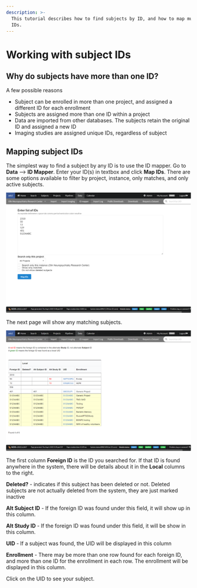 ```yaml
---
description: >-
  This tutorial describes how to find subjects by ID, and how to map multiple
  IDs.
---
```


# Working with subject IDs

## Why do subjects have more than one ID?

A few possible reasons

* Subject can be enrolled in more than one project, and assigned a different ID for each enrollment
* Subjects are assigned more than one ID within a project
* Data are imported from other databases. The subjects retain the original ID and assigned a new ID
* Imaging studies are assigned unique IDs, regardless of subject

## Mapping subject IDs

The simplest way to find a subject by any ID is to use the ID mapper. Go to **Data** --> **ID Mapper**. Enter your ID(s) in textbox and click **Map IDs**. There are some options available to filter by project, instance, only matches, and only active subjects.

![We're searching for six IDs: 2310, 50, 13, 529, 401, S1234ABC](<../../.gitbook/assets/image (6) (1) (1).png>)

The next page will show any matching subjects.

![4 of 6 IDs were found!](<../../.gitbook/assets/image (7) (1).png>)

The first column **Foreign ID** is the ID you searched for. If that ID is found anywhere in the system, there will be details about it in the **Local** columns to the right.

**Deleted?** - indicates if this subject has been deleted or not. Deleted subjects are not actually deleted from the system, they are just marked inactive

**Alt Subject ID** - If the foreign ID was found under this field, it will show up in this column.

**Alt Study ID** - If the foreign ID was found under this field, it will be show in this column.

**UID** - If a subject was found, the UID will be displayed in this column

**Enrollment** - There may be more than one row found for each foreign ID, and more than one ID for the enrollment in each row. The enrollment will be displayed in this column.

Click on the UID to see your subject.
